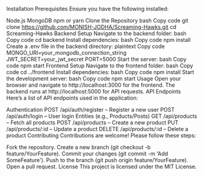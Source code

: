 Installation
Prerequisites
Ensure you have the following installed:

Node.js
MongoDB
npm or yarn
Clone the Repository
bash
Copy code
git clone https://github.com/MONISH-JODHA/Screaming-Hawks.git
cd Screaming-Hawks
Backend Setup
Navigate to the backend folder:
bash
Copy code
cd backend
Install dependencies:
bash
Copy code
npm install
Create a .env file in the backend directory:
plaintext
Copy code
MONGO_URI=your_mongodb_connection_string
JWT_SECRET=your_jwt_secret
PORT=5000
Start the server:
bash
Copy code
npm start
Frontend Setup
Navigate to the frontend folder:
bash
Copy code
cd ../frontend
Install dependencies:
bash
Copy code
npm install
Start the development server:
bash
Copy code
npm start
Usage
Open your browser and navigate to http://localhost:3000 for the frontend.
The backend runs at http://localhost:5000 for API requests.
API Endpoints
Here’s a list of API endpoints used in the application:

Authentication
POST /api/auth/register – Register a new user
POST /api/auth/login – User login
Entities (e.g., Products/Posts)
GET /api/products – Fetch all products
POST /api/products – Create a new product
PUT /api/products/:id – Update a product
DELETE /api/products/:id – Delete a product
Contributing
Contributions are welcome! Please follow these steps:

Fork the repository.
Create a new branch (git checkout -b feature/YourFeature).
Commit your changes (git commit -m 'Add SomeFeature').
Push to the branch (git push origin feature/YourFeature).
Open a pull request.
License
This project is licensed under the MIT License.
